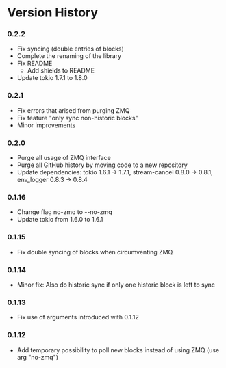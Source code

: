 Version History
===
### 0.2.2

* Fix syncing (double entries of blocks)
* Complete the renaming of the library
* Fix README
  * Add shields to README
* Update tokio 1.7.1 to 1.8.0

### 0.2.1
* Fix errors that arised from purging ZMQ
* Fix feature "only sync non-historic blocks"
* Minor improvements

### 0.2.0
* Purge all usage of ZMQ interface
* Purge all GitHub history by moving code to a new repository
* Update dependencies: tokio 1.6.1 -> 1.7.1, stream-cancel 0.8.0 -> 0.8.1, env_logger 0.8.3 -> 0.8.4

### 0.1.16
* Change flag no-zmq to --no-zmq
* Update tokio from 1.6.0 to 1.6.1

### 0.1.15
* Fix double syncing of blocks when circumventing ZMQ

### 0.1.14
* Minor fix: Also do historic sync if only one historic block is left to sync

### 0.1.13
* Fix use of arguments introduced with 0.1.12

### 0.1.12
* Add temporary possibility to poll new blocks instead of using ZMQ (use arg "no-zmq")
